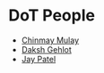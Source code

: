 # DoT People

<!-- - [YOUR NAME](https://github.com/<YOUR-GITHUB-USERNAME>) -->

- [Chinmay Mulay](https://github.com/cmulay)
- [Daksh Gehlot](https://github.com/TheOathkeeper)
- [Jay Patel](https://github.com/jay2108)
